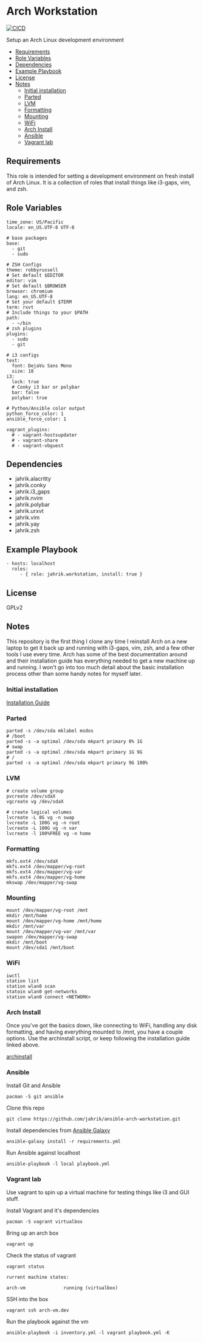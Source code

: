 # Arch Workstation

[![CICD](https://github.com/jahrik/ansible-arch-workstation/actions/workflows/cicd.yml/badge.svg)](https://github.com/jahrik/ansible-arch-workstation/actions/workflows/cicd.yml)

Setup an Arch Linux development environment

<!-- vim-markdown-toc GFM -->

* [Requirements](#requirements)
* [Role Variables](#role-variables)
* [Dependencies](#dependencies)
* [Example Playbook](#example-playbook)
* [License](#license)
* [Notes](#notes)
  * [Initial installation](#initial-installation)
  * [Parted](#parted)
  * [LVM](#lvm)
  * [Formatting](#formatting)
  * [Mounting](#mounting)
  * [WiFi](#wifi)
  * [Arch Install](#arch-install)
  * [Ansible](#ansible)
  * [Vagrant lab](#vagrant-lab)

<!-- vim-markdown-toc -->

## Requirements

This role is intended for setting a development environment on fresh install of Arch Linux. It is a collection of roles that install things like i3-gaps, vim, and zsh. 

## Role Variables

    time_zone: US/Pacific
    locale: en_US.UTF-8 UTF-8

    # base packages
    base:
      - git
      - sudo

    # ZSH Configs
    theme: robbyrussell
    # Set default $EDITOR
    editor: vim
    # Set default $BROWSER
    browser: chromium
    lang: en_US.UTF-8
    # Set your default $TERM
    term: rxvt
    # Include things to your $PATH
    path:
      - ~/bin
    # zsh plugins
    plugins:
      - sudo
      - git

    # i3 configs
    text:
      font: DejaVu Sans Mono
      size: 18
    i3:
      lock: true
      # Conky i3 bar or polybar
      bar: false
      polybar: true

    # Python/Ansible color output
    python_force_color: 1
    ansible_force_color: 1

    vagrant_plugins:
      # - vagrant-hostsupdater
      # - vagrant-share
      # - vagrant-vbguest

## Dependencies

- jahrik.alacritty
- jahrik.conky
- jahrik.i3_gaps
- jahrik.nvim
- jahrik.polybar
- jahrik.urxvt
- jahrik.vim
- jahrik.yay
- jahrik.zsh

## Example Playbook

    - hosts: localhost
      roles:
         - { role: jahrik.workstation, install: true }

## License

GPLv2

## Notes

This repository is the first thing I clone any time I reinstall Arch on a new laptop to get it back up and running with i3-gaps, vim, zsh, and a few other tools I use every time. Arch has some of the best documentation around and their installation guide has everything needed to get a new machine up and running. I won't go into too much detail about the basic installation process other than some handy notes for myself later.

### Initial installation

[Installation Guide](https://wiki.archlinux.org/title/installation_guide)

### Parted

    parted -s /dev/sda mklabel msdos
    # /boot
    parted -s -a optimal /dev/sda mkpart primary 0% 1G
    # swap
    parted -s -a optimal /dev/sda mkpart primary 1G 9G
    # /
    parted -s -a optimal /dev/sda mkpart primary 9G 100%

### LVM

    # create volume group
    pvcreate /dev/sdaX
    vgcreate vg /dev/sdaX

    # create logical volumes
    lvcreate -L 8G vg -n swap
    lvcreate -L 100G vg -n root
    lvcreate -L 100G vg -n var
    lvcreate -l 100%FREE vg -n home

### Formatting

    mkfs.ext4 /dev/sdaX
    mkfs.ext4 /dev/mapper/vg-root
    mkfs.ext4 /dev/mapper/vg-var
    mkfs.ext4 /dev/mapper/vg-home
    mkswap /dev/mapper/vg-swap

### Mounting

    mount /dev/mapper/vg-root /mnt
    mkdir /mnt/home
    mount /dev/mapper/vg-home /mnt/home
    mkdir /mnt/var
    mount /dev/mapper/vg-var /mnt/var
    swapon /dev/mapper/vg-swap
    mkdir /mnt/boot
    mount /dev/sda1 /mnt/boot

### WiFi

    iwctl
    station list
    station wlan0 scan
    statoin wlan0 get-networks
    station wlan0 connect <NETWORK>

### Arch Install

Once you've got the basics down, like connecting to WiFi, handling any disk formatting, and having everything mounted to /mnt, you have a couple options. Use the archinstall script, or keep following the installation guide linked above.

[archinstall](https://github.com/archlinux/archinstall)

### Ansible

Install Git and Ansible

    pacman -S git ansible

Clone this repo

    git clone https://github.com/jahrik/ansible-arch-workstation.git

Install dependencies from [Ansible Galaxy](https://galaxy.ansible.com/)

    ansible-galaxy install -r requirements.yml

Run Ansible against localhost

    ansible-playbook -l local playbook.yml

### Vagrant lab

Use vagrant to spin up a virtual machine for testing things like i3 and GUI stuff.

Install Vagrant and it's dependencies

```
pacman -S vagrant virtualbox
```

Bring up an arch box

    vagrant up

Check the status of vagrant

    vagrant status

    rurrent machine states:

    arch-vm              running (virtualbox)

SSH into the box

    vagrant ssh arch-vm.dev


Run the playbook against the vm

    ansible-playbook -i inventory.yml -l vagrant playbook.yml -K
